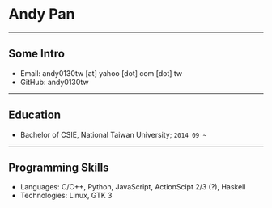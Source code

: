 # Andy Pan

---

## Some Intro

* Email: andy0130tw [at] yahoo [dot] com [dot] tw
* GitHub: andy0130tw

---

## Education

* Bachelor of CSIE, National Taiwan University; `2014 09 ~` 

---

## Programming Skills

* Languages: C/C++, Python, JavaScript, ActionScipt 2/3 (?), Haskell
* Technologies: Linux, GTK 3

